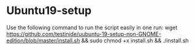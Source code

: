 
# Ubuntu19-setup

Use the following command to run the script easily in one run:
wget https://github.com/testinide/uubuntu-19-setup-non-GNOME-edition/blob/master/install.sh  && sudo chmod +x install.sh && ./install.sh
